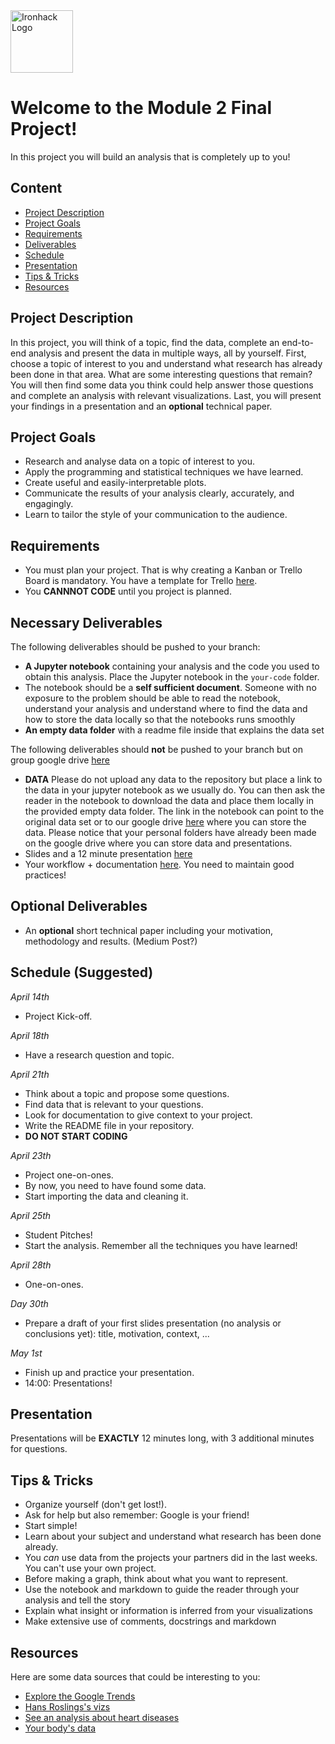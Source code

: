 <img src="https://bit.ly/2VnXWr2" alt="Ironhack Logo" width="100"/>

# Welcome to the Module 2 Final Project!
In this project you will build an analysis that is completely up to you!

## Content
- [Project Description](#project-description)
- [Project Goals](#project-goals)
- [Requirements](#requirements)
- [Deliverables](#deliverables)
- [Schedule](#schedule)
- [Presentation](#presentation)
- [Tips & Tricks](#tips-&-tricks)
- [Resources](#resources)

<a name="project-description"></a>

## Project Description
In this project, you will think of a topic, find the data, complete an end-to-end analysis and present the data in multiple ways, all by yourself. First, choose a topic of interest to you and understand what research has already been done in that area. What are some interesting questions that remain? You will then find some data you think could help answer those questions and complete an analysis with relevant visualizations. Last, you will present your findings in a presentation and an **optional** technical paper. 

<a name="project-goals"></a>

## Project Goals
* Research and analyse data on a topic of interest to you.
* Apply the programming and statistical techniques we have learned. 
* Create useful and easily-interpretable plots.
* Communicate the results of your analysis clearly, accurately, and engagingly. 
* Learn to tailor the style of your communication to the audience.

<a name="requirements"></a>

## Requirements  
* You must plan your project. That is why creating a Kanban or Trello Board is mandatory. You have a template for Trello [here](https://trello.com/b/YX8EsB2P/project-4-your-own-project).
* You **CANNNOT CODE** until you project is planned.

## Necessary Deliverables

The following deliverables should be pushed to your branch:

- **A Jupyter notebook** containing your analysis and the code you used to obtain this analysis. Place the Jupyter notebook in the `your-code` folder.
- The notebook should be a **self sufficient document**. Someone with no exposure to the problem should be able to read the notebook, understand your analysis and understand where to find the data and how to store the data locally so that the notebooks runs smoothly
- **An empty data folder** with a readme file inside that explains the data set
  
The following deliverables should **not** be pushed to your branch but on group google drive [here](https://drive.google.com/drive/folders/13L-r03B3CncSZrzoiGxvbCRvgwEan0qM?usp=sharing)
- **DATA** Please do not upload any data to the repository but place a link to the data in your jupyter notebook as we usually do. You can then ask the reader in the notebook to download the data and place them locally in the provided empty data folder. The link in the notebook can point to the original data set or to our google drive [here](https://drive.google.com/drive/folders/13L-r03B3CncSZrzoiGxvbCRvgwEan0qM?usp=sharing) where you can store the data. Please notice that your personal folders have already been made on the google drive where you can store data and presentations.
- Slides and a 12 minute presentation [here](https://drive.google.com/drive/folders/13L-r03B3CncSZrzoiGxvbCRvgwEan0qM?usp=sharing)
- Your workflow + documentation [here](https://drive.google.com/drive/folders/13L-r03B3CncSZrzoiGxvbCRvgwEan0qM?usp=sharing). You need to maintain good practices!

## Optional Deliverables
* An **optional** short technical paper including your motivation, methodology and results. (Medium Post?) 

<a name="schedule"></a>

## Schedule (Suggested)
*April 14th*
* Project Kick-off.

*April 18th*
* Have a research question and topic. 

*April 21th*
* Think about a topic and propose some questions. 
* Find data that is relevant to your questions. 
* Look for documentation to give context to your project.
* Write the README file in your repository.
* **DO NOT START CODING**

*April 23th*
* Project one-on-ones.
* By now, you need to have found some data. 
* Start importing the data and cleaning it.

*April 25th*
* Student Pitches!
* Start the analysis. Remember all the techniques you have learned!

*April 28th*
* One-on-ones.

*Day 30th*
* Prepare a draft of your first slides presentation (no analysis or conclusions yet): title, motivation, context, ...

*May 1st*
* Finish up and practice your presentation. 
* 14:00: Presentations! 

<a name="presentation"></a>

## Presentation  
Presentations will be **EXACTLY** 12 minutes long, with 3 additional minutes for questions. 

<a name="tips-&-tricks"></a>

## Tips & Tricks
* Organize yourself (don't get lost!).
* Ask for help but also remember: Google is your friend!
* Start simple! 
* Learn about your subject and understand what research has been done already.
* You *can* use data from the projects your partners did in the last weeks. You can't use your own project.
* Before making a graph, think about what you want to represent.
* Use the notebook and markdown to guide the reader through your analysis and tell the story
* Explain what insight or information is inferred from your visualizations
* Make extensive use of comments, docstrings and markdown

<a name="resources"></a>

## Resources
Here are some data sources that could be interesting to you:  
* [Explore the Google Trends](http://pages.today/trends4)  
* [Hans Roslings's vizs](http://b.link/ted52)  
* [See an analysis about heart diseases](http://b.link/kaggle10)  
* [Your body's data](http://body.media/ted6)




